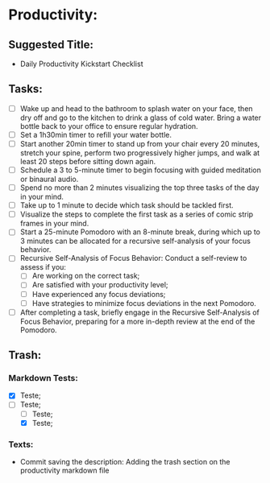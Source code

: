 # **Productivity:**

## **Suggested Title:**

- Daily Productivity Kickstart Checklist

## **Tasks:**

- [ ] Wake up and head to the bathroom to splash water on your face, then dry off and go to the kitchen to drink a glass of cold water. Bring a water bottle back to your office to ensure regular hydration.
- [ ] Set a 1h30min timer to refill your water bottle.
- [ ] Start another 20min timer to stand up from your chair every 20 minutes, stretch your spine, perform two progressively higher jumps, and walk at least 20 steps before sitting down again.
- [ ] Schedule a 3 to 5-minute timer to begin focusing with guided meditation or binaural audio.
- [ ] Spend no more than 2 minutes visualizing the top three tasks of the day in your mind.
- [ ] Take up to 1 minute to decide which task should be tackled first.
- [ ] Visualize the steps to complete the first task as a series of comic strip frames in your mind.
- [ ] Start a 25-minute Pomodoro with an 8-minute break, during which up to 3 minutes can be allocated for a recursive self-analysis of your focus behavior.
- [ ] Recursive Self-Analysis of Focus Behavior: Conduct a self-review to assess if you:
  - [ ] Are working on the correct task;
  - [ ] Are satisfied with your productivity level;
  - [ ] Have experienced any focus deviations;
  - [ ] Have strategies to minimize focus deviations in the next Pomodoro.
- [ ] After completing a task, briefly engage in the Recursive Self-Analysis of Focus Behavior, preparing for a more in-depth review at the end of the Pomodoro.

## **Trash:**

### **Markdown Tests:**

- [X] Teste;
- [ ] Teste;
  - [ ] Teste;
  - [X] Teste;

### **Texts:**

- Commit saving the description:
Adding the trash section on the productivity markdown file
